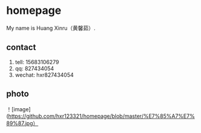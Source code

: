 # homepage
My name is Huang Xinru（黄馨茹）.
 
 ## contact  
 1. tell: 15683106279
 2. qq: 827434054
 3. wechat: hxr827434054

## photo
！[image](https://github.com/hxr123321/homepage/blob/master/%E7%85%A7%E7%89%87.jpg）
